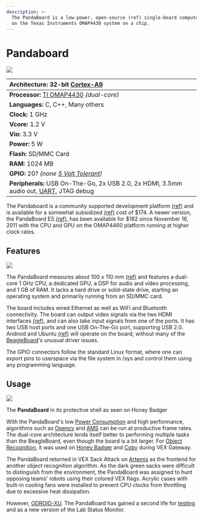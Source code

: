 ```yaml
---
description: >-
  The PandaBoard is a low-power, open-source (ref) single-board computer based
  on the Texas Instruments OMAP4430 system on a chip.
---
```


# Pandaboard

![](https://phabricator.purduesigbots.com/file/data/3a6ppzzjxb5hcjzsof7t/PHID-FILE-gqs4l6fjjznsjnrcyvrp/pandaboard_es_omap4460.jpg)

| **Architecture:** 32-bit [Cortex-A9](http://www.arm.com/products/processors/cortex-a/cortex-a9.php/) |
| :--- |
| **Processor:** [TI OMAP4430](http://www.ti.com/product/omap4430/) _\(dual-core\)_ |
| **Languages:** C, C++, Many others |
| **Clock:** 1 GHz |
| **Vcore:** 1.2 V |
| **Vio:** 3.3 V |
| **Power:** 5 W |
| **Flash:** SD/MMC Card |
| **RAM:** 1024 MB |
| **GPIO:** 20? _\(none_ [_5 Volt Tolerant_](/w/wiki/ee/5_volt_tolerant/)_\)_ |
| **Peripherals:** USB On-The-Go, 2x USB 2.0, 2x HDMI, 3.5mm audio out, [UART](/w/wiki/ee/uart/), JTAG debug |

The Pandaboard is a community supported development platform [\(ref\)](http://omappedia.org/wiki/PandaBoard) and is available for a somewhat subsidized [\(ref\)](http://omappedia.org/wiki/PandaBoard_FAQ#Is_TI_subsidizing_the_PandaBoard.3F) cost of $174. A newer version, the PandaBoard ES [\(ref\)](http://pandaboard.org/content/pandaboard-es), has been available for $182 since November 16, 2011 with the CPU and GPU on the OMAP4460 platform running at higher clock rates.

## Features

[![](https://phabricator.purduesigbots.com/file/data/ekqyy5ciw6h2wp4wedd5/PHID-FILE-dgtlep4zogo2gehfknzd/pandaboard_ports.png)](https://phabricator.purduesigbots.com/file/data/ekqyy5ciw6h2wp4wedd5/PHID-FILE-dgtlep4zogo2gehfknzd/pandaboard_ports.png)

The PandaBoard measures about 100 x 110 mm [\(ref\)](http://pandaboard.org/content/platform) and features a dual-core 1 GHz CPU, a dedicated GPU, a DSP for audio and video processing, and 1 GB of RAM. It lacks a hard drive or solid-state drive, starting an operating system and primarily running from an SD/MMC card.

The board includes wired Ethernet as well as WiFi and Bluetooth connectivity. The board can output video signals via the two HDMI interfaces [\(ref\)](http://pandaboard.org/sites/default/files/board_reference/EA1/Panda_Board_Spec_REVEA1_04.pdf), and can also take input signals from one of the ports. It has two USB host ports and one USB On-The-Go port, supporting USB 2.0. Android and Ubuntu [\(ref\)](http://omappedia.org/wiki/Ubuntu_Pre-built_Binaries_Guide) will operate on the board, without many of the [BeagleBoard](/w/wiki/ee/beagleboard/)'s unusual driver issues.

The GPIO connectors follow the standard Linux format, where one can export pins to userspace via the file system in /sys and control them using any programming language.

## Usage

[![](https://phabricator.purduesigbots.com/file/data/sqc64rm7l2tooprf4i3i/PHID-FILE-6hnmau75gozlbepdnsv5/pandaboard_inuse.jpg)](https://phabricator.purduesigbots.com/file/data/sqc64rm7l2tooprf4i3i/PHID-FILE-6hnmau75gozlbepdnsv5/pandaboard_inuse.jpg)

 The **PandaBoard** in its protective shell as seen on Honey Badger

With the PandaBoard's low [Power Consumption](/w/wiki/ee/power_consumption/) and high performance, algorithms such as [Opencv](/w/wiki/cs/opencv/) and [AMS](/w/wiki/cs/ams/) can be run at productive frame rates. The dual-core architecture lends itself better to performing multiple tasks than the BeagleBoard, even though the board is a bit larger. For [Object Recognition](/w/cs/object_recognition/), it was used on [Honey Badger](/w/wiki/past_robots/honeybadger/) and [Coby](/w/wiki/past_robots/coby/) during VEX Gateway.

The PandaBoard returned in VEX Sack Attack on [Artemis](/w/wiki/past_robots/artemis/) as the frontend for another object recognition algorithm. As the dark green sacks were difficult to distinguish from the environment, the PandaBoard was assigned to hunt opposing teams' robots using their colored VEX flags. Acrylic cases with built-in cooling fans were installed to prevent CPU clocks from throttling due to excessive heat dissipation.

However, [ODROID-XU](/w/wiki/ee/odroid/). The PandaBoard has gained a second life for [testing](/w/wiki/cs/behind_the_scenes/) and as a new version of the Lab Status Monitor.

